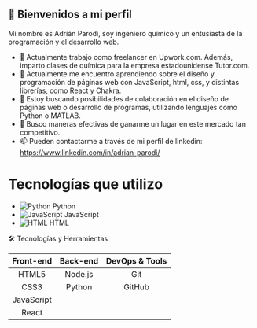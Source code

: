 ## 👋 Bienvenidos a mi perfil

Mi nombre es Adrián Parodi, soy ingeniero químico y un entusiasta de la programación y el desarrollo web.
- 🔭 Actualmente trabajo como freelancer en Upwork.com. Además, imparto clases de química para la empresa estadounidense Tutor.com.
- 🌱 Actualmente me encuentro aprendiendo sobre el diseño y programación de páginas web con JavaScript, html, css, y distintas librerías, como React y Chakra.
- 👯 Estoy buscando posibilidades de colaboración en el diseño de páginas web o desarrollo de programas, utilizando lenguajes como Python o MATLAB.
- 🤔 Busco maneras efectivas de ganarme un lugar en este mercado tan competitivo.
- 📫 Pueden contactarme a través de mi perfil de linkedin: https://www.linkedin.com/in/adrian-parodi/


# Tecnologías que utilizo

- ![Python](https://emojipedia-us.s3.dualstack.us-west-1.amazonaws.com/thumbs/240/apple/325/snake_1f40d.png) Python
- ![JavaScript](https://emojipedia-us.s3.dualstack.us-west-1.amazonaws.com/thumbs/240/apple/325/laptop_1f4bb.png) JavaScript
- ![HTML](https://emojipedia-us.s3.dualstack.us-west-1.amazonaws.com/thumbs/240/apple/325/globe-showing-americas_1f30e.png) HTML

🛠️ Tecnologías y Herramientas

|Front-end  	|Back-end  |DevOps & Tools|
|:------------:|:--------:|:--------:|
|HTML5         |Node.js 	|Git      |
|CSS3          |Python    |GitHub   |				
|JavaScript    |			    |         |
|React	       |          |         |

